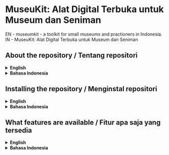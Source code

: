 # MuseuKit: Alat Digital Terbuka untuk Museum dan Seniman

EN - museumkit - a toolkit for small museums and practioners in Indonesia.
IN - MuseuKit: Alat Digital Terbuka untuk Museum dan Seniman

## About the repository / Tentang repositori

<details>
<summary><b>English</b></summary>

This repository provides a range of free, self-hosted digital tools for small museums and artists to set up their digital presence and manage their Collection or artworks

</details>

<details>
<summary><b>Bahasa Indonesia</b></summary>

Ini menyediakan berbagai alat digital gratis, di-hosting sendiri untuk museum kecil dan seniman untuk menyiapkan kehadiran digital mereka dan mengelola Koleksi atau karya seni mereka

</details>

## Installing the repository / Menginstal repositori

<details>
<summary><b>English</b></summary>

Most resources can be accessed by git cloning the resource, and following the documentation steps. Some of the more sophisicated servers, like Collection Management Systems, may require a server, but these will be documented appropriately.

</details>

<details>
<summary><b>Bahasa Indonesia</b></summary>

Sebagian besar sumber daya dapat diakses dengan mengkloning sumber daya melalui git, dan mengikuti langkah-langkah dalam dokumentasi. Beberapa server yang lebih canggih, seperti Sistem Manajemen Koleksi, mungkin memerlukan server, tetapi ini akan didokumentasikan dengan tepat.

</details>

## What features are available / Fitur apa saja yang tersedia

<details>
<summary><b>English</b></summary>

The repository offers documentation and boilerplate information to set up mapping systems; setting up a Collection Management System with Indonesian documentation; setting up AI image recognition and classification; Cataloguing guides, mindful of Indonesian contexts; and documentation and templates to set up a basic promotional website.

</details>

<details>
<summary><b>Bahasa Indonesia</b></summary>

Repositori ini menyediakan dokumentasi dan informasi dasar untuk mengatur sistem pemetaan; pengaturan Sistem Manajemen Koleksi dengan dokumentasi dalam Bahasa Indonesia; pengaturan pengenalan dan klasifikasi gambar AI; Panduan katalogisasi dengan mempertimbangkan konteks Indonesia; serta dokumentasi dan template untuk membuat situs web promosi dasar.

</details>